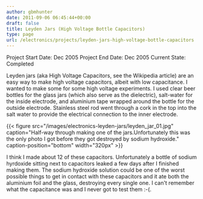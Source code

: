 ```yaml
---
author: gbmhunter
date: 2011-09-06 06:45:44+00:00
draft: false
title: Leyden Jars (High Voltage Bottle Capacitors)
type: page
url: /electronics/projects/leyden-jars-high-voltage-bottle-capacitors
---
```


Project Start Date: Dec 2005
Project End Date: Dec 2005
Current State: Completed

Leyden jars (aka High Voltage Capacitors, see the Wikipedia article) are an easy way to make high voltage capacitors, albeit with low capacitance. I wanted to make some for some high voltage experiments. I used clear beer bottles for the glass jars (which also serve as the dielectric), salt-water for the inside electrode, and aluminium tape wrapped around the bottle for the outside electrode. Stainless steel rod went through a cork in the top into the salt water to provide the electrical connection to the inner electrode.

{{< figure src="/images/electronics-leyden-jars/leyden_jar_01.jpg" caption="Half-way through making one of the jars.Unfortunately this was the only photo I got before they got destroyed by sodium hydroxide." caption-position="bottom" width="320px" >}}

I think I made about 12 of these capacitors. Unfortunately a bottle of sodium hyrdoxide sitting next to capacitors leaked a few days after I finished making them. The sodium hydroxide solution could be one of the worst possible things to get in contact with these capacitors and it ate both the aluminium foil and the glass, destroying every single one. I can't remember what the capacitance was and I never got to test them :-(.
